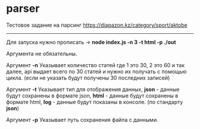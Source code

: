 # parser
Тестовое задание на парсинг https://diapazon.kz/category/sport/aktobe

----

Для запуска нужно прописать -> **node index.js -n 3 -t html -p ./out**

Аргумента не обязательны.

Аргумент **-n** Указывает количество статей где 1 это 30, 2 это 60 и так далее, api выдает всего по 30 статей и нужно их получать с помощью цикла.
(если не указать будут получены 30 последних записей)

Аргумент **-t** Указывает тип для отображения данных, 
**json** - данные будут сохранены в формате json, 
**html** - данные будут сохранены в формате html, 
**log** - данные будут показаны в консоле. 
(по стандарту **json**)

Аргумент **-p** Указывает путь сохранения файла с данными.

